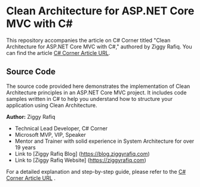 # Clean Architecture for ASP.NET Core MVC with C#

This repository accompanies the article on C# Corner titled "Clean Architecture for ASP.NET Core MVC with C#," authored by Ziggy Rafiq. You can find the article [C# Corner Article URL](https://www.c-sharpcorner.com/article/a-clean-architecture-for-building-web-applications-with-asp-net-core-m/).

## Source Code

The source code provided here demonstrates the implementation of Clean Architecture principles in an ASP.NET Core MVC project. It includes code samples written in C# to help you understand how to structure your application using Clean Architecture.

**Author:** Ziggy Rafiq
- Technical Lead Developer, C# Corner
- Microsoft MVP, VIP, Speaker
- Mentor and Trainer with solid experience in System Architecture for over 19 years
- Link to [Ziggy Rafiq Blog] (https://blog.ziggyrafiq.com)
- Link to [Ziggy Rafiq Website] (https://ziggyrafiq.com)

For a detailed explanation and step-by-step guide, please refer to the [C# Corner Article URL](https://www.c-sharpcorner.com/article/a-clean-architecture-for-building-web-applications-with-asp-net-core-m/)
.

